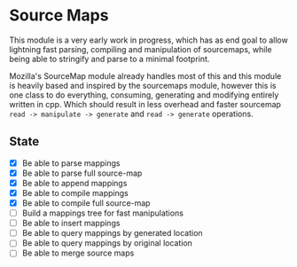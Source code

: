 # Source Maps

This module is a very early work in progress, which has as end goal to allow lightning fast parsing, compiling and manipulation of sourcemaps, while being able to stringify and parse to a minimal footprint.

Mozilla's SourceMap module already handles most of this and this module is heavily based and inspired by the sourcemaps module, however this is one class to do everything, consuming, generating and modifying entirely written in cpp. Which should result in less overhead and faster sourcemap `read -> manipulate -> generate` and `read -> generate` operations.

## State

- [x] Be able to parse mappings
- [x] Be able to parse full source-map
- [x] Be able to append mappings
- [x] Be able to compile mappings
- [x] Be able to compile full source-map
- [ ] Build a mappings tree for fast manipulations
- [ ] Be able to insert mappings
- [ ] Be able to query mappings by generated location
- [ ] Be able to query mappings by original location
- [ ] Be able to merge source maps
